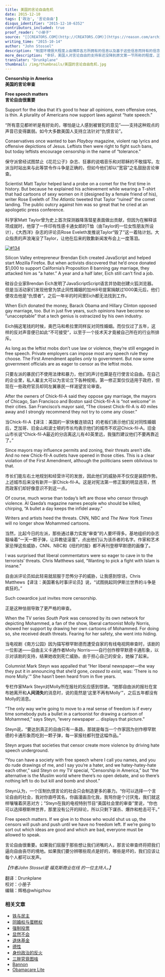```yaml
---
title: 美国的言论自由危机
date: 2015-12-10
tags: ['政治', '言论自由']
disqus_identifier: "2015-12-10-6352"
contributors_included: true
proof_reader: "小册子"
source: "[[CREATORS.COM](http://CREATORS.COM)](https://reason.com/archives/2015/10/14/censorship-in-america)"
writing_time: "2015-10-14"
author: "John Stossel"
description: "制度环境很大程度上由博弈各方所拥有的信息以及基于这些信息而持有的信念和预期所决定，信息控制历来是砖制权力的一大基石，因而言论自由也是其他所有自由的前提，近年来，美国人向来保有言论自由正在遭受侵蚀，尽管规模还不大，但蚁穴之于大堤同样也是威胁。"
more_description: "幸好，美国人对言论自由的支持率还没降到原文第一节所称的程度，正如不久前本组所转载的Pew[调查](http://www.pewglobal.org/2015/11/18/global-support-for-principle-of-free-expression-but-opposition-to-some-forms-of-speech/)所显示，赞成言论自由的仍占多数，不过调查确实揭示了一个危险的信号：在4个年龄组中，支持率一代比一代低，但愿这只是反映了年龄差异，而非潮流变化。"
translator: "Drunkplane"
thumbnail: /img/thumbnails/美国的言论自由危机.jpg
---
```


**Censorship in America**  
**美国的言论审查**

**Free speech matters**  
**言论自由很重要**

Support for the idea that it’s good to hear all opinions, even offensive ones, is thin. A plurality of Americans now support laws against “hate speech.”

“所有意见都听听是有好处的，哪怕是让人感到被冒犯的意见”——支持这种观点的声音已变得羸弱。如今大多数美国人支持立法针对“仇恨言论”。

Conservatives once wanted to ban *Playboy* magazine, violent rap lyrics and offensive depictions of Jesus. Leftists then were right to fight such bans, but today leftists encourage censorship in the name of “tolerance.”

保守派曾经试图禁止《花花公子》杂志、狂暴的说唱音乐和对耶稣的不敬描写。左派当时站出来与此等禁令作斗争是正确的，但如今他们却以“宽容”之名鼓励言论审查。

Scientist Matt Taylor helped land a probe on a comet for the first time in history. But because he explained his achievement while wearing a T-shirt that had cartoons of sexy women on it (designed by a female friend of his), writer Rose Eveleth of *The Atlantic* tweeted that Taylor “ruined” the comet landing. The public outcry against him was so great that he cried at an apologetic press conference.

科学家Matt Taylor曾为史上首次探测器降落彗星表面做出贡献，但因为在解释该项成就时，他穿了一件印有性感卡通女郎的T恤（由Taylor的一位女性朋友所设计），《大西洋》杂志的评论员Rose Eveleth发推说Taylor“毁了”这一着陆计划。大众指责的声浪淹没了Taylor，让他在后来的致歉新闻发布会上一度落泪。

[![#134](https://headsalon.org/wordpress/wp-content/uploads/2015/12/134-300x150.jpg)](https://headsalon.org/wordpress/wp-content/uploads/2015/12/134.jpg)

Silicon Valley entrepreneur Brendan Eich created JavaScript and helped start Mozilla Firefox. But when activists discovered that he’d once donated $1,000 to support California’s Proposition 8 banning gay marriage, they attacked him as “a hater.” A year and a half later, Eich still can’t find a job.

硅谷企业家Brendan Eich发明了JavaScriptScript语言并协助创建火狐浏览器。但是当活动家们发现他曾为禁止同性婚姻的加州8号提案捐献过1000美元后，他们便攻击他是“仇恨者”。之后一年半的时间里Eich都无法找到工作。

When Eich donated the money, Barack Obama and Hillary Clinton opposed gay marriage, too. But in just five years, such opinions have become so “unacceptable” that a tech genius is ostracized by his own industry.

Eich捐这笔钱的时候，奥巴马和希拉里同样反对同性婚姻。而仅仅过了五年，这样的反对声音便已如此“不可接受”，以至于一个技术天才竟被自己所在的行业所排斥。

As long as the leftist mobs don’t use law or violence, they’re still engaged in free speech. Private employers can impose most any speech rule they choose. The First Amendment applies *only* to government. But now some government officials are as eager to censor as the leftist mobs.

只要左派的暴民们不使用法律和暴力，他们的声讨也算是在行使言论自由。在自己的企业里，私人雇主大可以为言论立下各种规矩。第一修正案仅仅适用于政府，但现在一些政府官员却同左翼暴民一样渴望言论审查。

After the owners of Chick-fil-A said they oppose gay marriage, the mayors of Chicago, San Francisco and Boston said Chick-fil-A is “not welcome” in their cities. San Francisco’s mayor said, “The closest Chick-fil-A is 40 miles away and I strongly recommend they not try to come any closer.”

当Chick-fil-A【译注：美国的一家快餐连锁店】的老板们表示他们反对同性婚姻后，芝加哥、旧金山和波士顿的市长均表示他们的城市不欢迎Chick-fil-A。旧金山市长说“Chick-fil-A最近的分店离这儿有40英里远，我强烈建议他们不要再靠近了。”

Since mayors may influence permits and zoning, their threats aren’t idle. And no new Chick-fil-A outlets have opened in those cities. This is a clear violation of the First Amendment, although the politicians seem oblivious to that.

市长们能左右土地规划和经营许可的发放，因此他们的威胁并不仅仅是装腔作势。上述城市后来没有新开一家Chick-fil-A。这是对宪法第一修正案的明显违背，然而政客们却好像意识不到这一点。

Of course, much worse than today’s left are those who censor through violence. Al Qaeda’s magazine names people who should be killed, chirping, “A bullet a day keeps the infidel away.”

Writers and artists heed the threats. CNN, NBC and *The New York Times* will no longer show Mohammed cartoons.

当然，比起今日的左派，那些通过暴力实施“审查”的人要坏得多。基地组织的杂志聒噪着“一天一颗子弹，让异教徒滚蛋”，点出他们认为该杀者的名字。作家和艺术家忌惮这些威胁，CNN、NBC和《纽约时报》都不再刊登穆罕默德的画像了。

I was surprised that liberal commentators were so eager to cave in to the terrorists’ threats. Chris Matthews said, “Wanting to pick a fight with Islam is insane.”

自由派评论员如此轻易就屈服于恐怖分子的威胁，让我感到惊讶。Chris Matthews【译注：美国著名时事评论员】说，“试图挑起同伊斯兰世界的斗争是疯狂的。”

Such cowardice just invites more censorship.

正是这种怯弱导致了更严格的审查。

When the TV series *South Park* was censored by its own network for depicting Mohammed, a fan of the show, liberal cartoonist Molly Norris, showed her support by drawing her own cartoons of Mohammed. For doing so, she received death threats. Fearing for her safety, she went into hiding.

当电视剧《南方公园》因为描写穆罕默德而遭受自家的有线电视网审查时，该剧的一位影迷——自由主义卡通作者Molly Norris——自行创作穆罕默德卡通形象，以示对该剧的支持，结果她收到死亡威胁。由于担心自己的安全，她躲了起来。

Columnist Mark Steyn was appalled that “Her liberal newspaper—the way they put it in announcing that she’d gone, *ceased to exist*, was: ‘There is no more Molly.'” She hasn’t been heard from in five years.

专栏作家Mark Steyn对Molly所在报社的反应感到惊骇。“她那自由派的报社在宣布她离开和**人间消失**的消息时，说的竟然是‘这里不再有Molly’”，之后五年都没有Molly的消息。

“The only way we’re going to move to a real sense of freedom is if every time somebody puts a bullet in a cartoonist for drawing a cartoon of Mohammed,” says Steyn, “every newspaper … displays that picture.”

Steyn说，“要达到真正的自由只有一条路，那就是每当一个作家因为创作穆罕默德的卡通形象而吃到一颗子弹，每一家报社都刊登这幅作品。”

Steyn argues that societies that censor create more violence by driving hate speech underground.

“You can have a society with free speech where I call you names, and you do rude drawings of me, and I say you’re a hater, and we hatey-hatey-hate each other,” said Steyn on my TV special, “Censorship in America,” but “the alternative is the Muslim world where there’s no open debate, and so there’s nothing left to do but kill and bomb and shoot.”

Steyn认为，一个压制仇恨言论的社会只会制造更多的暴力。“你可以选择一个言论自由的社会，我对你直呼其名，你画漫画丑化我，我骂你是个讨厌鬼，我们就这样嚷嚷着厌恶对方；”Steyn在我的电视特别节目“美国社会里的审查”里说，“你也可以选择穆斯林世界，那里没有公开的辩论，所以只剩下谋杀、爆炸和枪击可干。”

Free speech matters. If we give in to those who would shut us up, the censors will push and push until we have no freedom left. If we’re going to sort out which ideas are good and which are bad, everyone must be allowed to speak.

言论自由很重要。如果我们屈服于那些想让我们闭嘴的人，那言论审查终将把我们逼向自由丧尽的境地。如果我们要分辨哪些观点是好的，哪些是坏的，我们应该让每个人都可以发声。

*【作者John Stossel是 福克斯商业在线 的一位主持人。】*


翻译：Drunkplane  
校对：小册子  
编辑：辉格@whigzhou


### 相关文章

* [铁与民主](https://headsalon.org/archives/7815.html "铁与民主")
* [同婚权与蛋糕权](https://headsalon.org/archives/7813.html "同婚权与蛋糕权")
* [强制投票](https://headsalon.org/archives/7799.html "强制投票")
* [显然不会](https://headsalon.org/archives/7797.html "显然不会")
* [退休基金](https://headsalon.org/archives/7795.html "退休基金")
* [德性](https://headsalon.org/archives/7777.html "德性")
* [身份政治的反火](https://headsalon.org/archives/7643.html "身份政治的反火")
* [三胖究竟图啥](https://headsalon.org/archives/7639.html "三胖究竟图啥")
* [Bannon](https://headsalon.org/archives/7682.html "Bannon")
* [Obamacare Lite](https://headsalon.org/archives/7664.html "Obamacare Lite")
